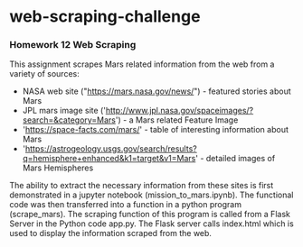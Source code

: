 # web-scraping-challenge

### Homework 12 Web Scraping

This assignment scrapes Mars related information from the web from a variety of sources:

* NASA web site ("https://mars.nasa.gov/news/") - featured stories about Mars
* JPL mars image site ('http://www.jpl.nasa.gov/spaceimages/?search=&category=Mars') - a Mars related Feature Image
* 'https://space-facts.com/mars/' - table of interesting information about Mars
* 'https://astrogeology.usgs.gov/search/results?q=hemisphere+enhanced&k1=target&v1=Mars' - detailed images of Mars Hemispheres

The ability to extract the necessary information from these sites is first demonstrated in a jupyter notebook (mission_to_mars.ipynb).  The functional code
was then transferred into a function in a python program (scrape_mars).  The scraping function of this program is called from a Flask Server in the 
Python code app.py.  The Flask server calls index.html which is used to display the information scraped from the web.
